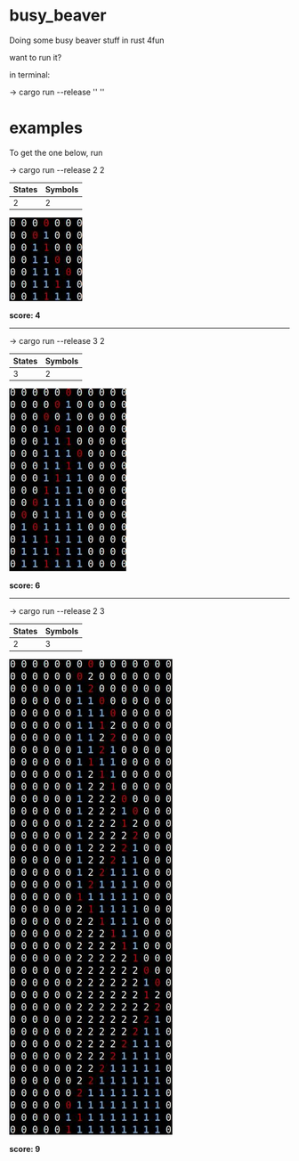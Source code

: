 # busy_beaver
Doing some busy beaver stuff in rust 4fun

want to run it?

in terminal:

-> cargo run --release '<number of states>' '<number of symbols>'
  
# examples

To get the one below, run

-> cargo run --release 2 2


States | Symbols
------------ | -------------
2 | 2

![Alt text](imgs/bb2state2symb.jpeg?raw=true "Title")

**score: 4**

--------------------------------------------------------

-> cargo run --release 3 2

States | Symbols
------------ | -------------
3 | 2

![Alt text](imgs/bb3state2symb.jpeg?raw=true "Title")

**score: 6**

--------------------------------------------------------

-> cargo run --release 2 3

States | Symbols
------------ | -------------
2 | 3


![Alt text](imgs/bb2state3symb.jpeg?raw=true "Title")


**score: 9**
